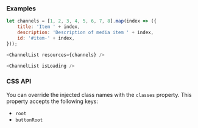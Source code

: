 ### Examples

```js
let channels = [1, 2, 3, 4, 5, 6, 7, 8].map(index => ({
    title: 'Item ' + index,
    description: 'Description of media item ' + index,
    id: '#item-' + index,
}));

<ChannelList resources={channels} />
```


```js
<ChannelList isLoading />
```

### CSS API

You can override the injected class names with the ``classes`` property. This
property accepts the following keys:

* ``root``
* ``buttonRoot``
